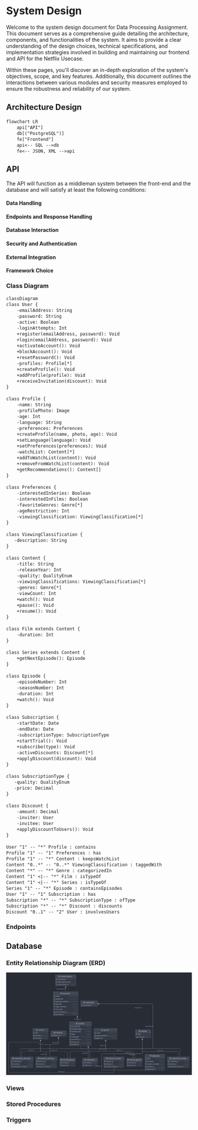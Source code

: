 # System Design

Welcome to the system design document for Data Processing Assignment. This document serves as a comprehensive guide detailing the architecture, components, and functionalities of the system. It aims to provide a clear understanding of the design choices, technical specifications, and implementation strategies involved in building and maintaining our frontend and API for the Netflix Usecase.

Within these pages, you'll discover an in-depth exploration of the system's objectives, scope, and key features. Additionally, this document outlines the interactions between various modules and security measures employed to ensure the robustness and reliability of our system.

## Architecture Design

```mermaid
flowchart LR
    api["API"]
    db[("PostgreSQL")]
    fe["Frontend"]
    api<-- SQL -->db
    fe<-- JSON, XML -->api
```

## API

The API will function as a middleman system between the front-end and the database and will satisfy at least the following conditions:

#### Data Handling
#### Endpoints and Response Handling
#### Database Interaction
#### Security and Authentication
#### External Integration
#### Framework Choice

### Class Diagram

```mermaid
classDiagram
class User {
    -emailAddress: String
    -password: String
    -active: Boolean
    -loginAttempts: Int
    +register(emailAddress, password): Void
    +login(emailAddress, password): Void
    +activateAccount(): Void
    +blockAccount(): Void
    +resetPassword(): Void
    -profiles: Profile[*]
    +createProfile(): Void
    +addProfile(profile): Void
    +receiveInvitation(discount): Void
}

class Profile {
    -name: String
    -profilePhoto: Image
    -age: Int
    -language: String
    -preferences: Preferences
    +createProfile(name, photo, age): Void
    +setLanguage(language): Void
    +setPreferences(preferences): Void
    -watchList: Content[*]
    +addToWatchList(content): Void
    +removeFromWatchList(content): Void
    +getRecommendations(): Content[]
}

class Preferences {
    -interestedInSeries: Boolean
    -interestedInFilms: Boolean
    -favoriteGenres: Genre[*]
    -ageRestriction: Int
    -viewingClassification: ViewingClassification[*]
}

class ViewingClassification {
   -description: String
}

class Content {
    -title: String
    -releaseYear: Int
    -quality: QualityEnum
    -viewingClassifications: ViewingClassification[*]
    -genres: Genre[*]
    -viewCount: Int
    +watch(): Void
    +pause(): Void
    +resume(): Void
}

class Film extends Content {
    -duration: Int
}

class Series extends Content {
    +getNextEpisode(): Episode
}

class Episode {
    -episodeNumber: Int
    -seasonNumber: Int
    -duration: Int
    +watch(): Void
}

class Subscription {
    -startDate: Date
    -endDate: Date
    -subscriptionType: SubscriptionType
    +startTrial(): Void
    +subscribe(type): Void
    -activeDiscounts: Discount[*]
    +applyDiscount(discount): Void
}

class SubscriptionType {
   -quality: QualityEnum
   -price: Decimal
}

class Discount {
    -amount: Decimal
    -inviter: User
    -invitee: User
    +applyDiscountToUsers(): Void
}

User "1" -- "*" Profile : contains
Profile "1" -- "1" Preferences : has
Profile "1" -- "*" Content : keepsWatchList
Content "0..*" -- "0..*" ViewingClassification : taggedWith
Content "*" -- "*" Genre : categorizedIn
Content "1" <|-- "*" Film : isTypeOf
Content "1" <|-- "*" Series : isTypeOf
Series "1" -- "*" Episode : containsEpisodes
User "1" -- "1" Subscription : has
Subscription "*" -- "*" SubscriptionType : ofType
Subscription "*" -- "*" Discount : discounts
Discount "0..1" -- "2" User : involvesUsers
```

### Endpoints

## Database

### Entity Relationship Diagram (ERD)

![ERD](erd.jpg "ERD")

### Views

### Stored Procedures

### Triggers
